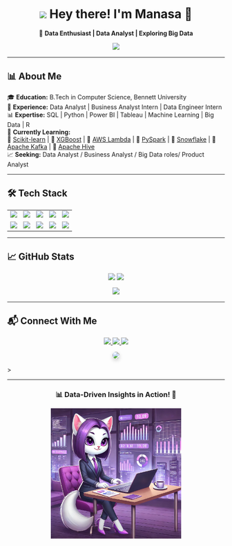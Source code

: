 <h1 align="center">
  <img src="https://media.giphy.com/media/v1.Y2lkPTc5MGI3NjExN2U2NDQxMzJhNzg0ZTljNzc4NTc1NTI3ZjQ5M2M2NWI5NTc1ZDE5NiZjdD1z/xT0xevpFeFd8cs5o7m/giphy.gif" width="100"/>
  Hey there! I'm Manasa 👋
</h1>

<p align="center">
  🚀 <strong>Data Enthusiast | Data Analyst | Exploring Big Data</strong>  
</p>

<p align="center">
  <img src="https://readme-typing-svg.demolab.com?font=Fira+Code&size=22&pause=1000&color=F76D57&width=600&lines=Turning+data+into+actionable+insights!;Exploring+Data+Analysis%2C+ML+%26+Big+Data!;SQL+%7C+Python+%7C+Power+BI+%7C+Tableau+%7C+Big+Data">
</p>

---

## 📊 About Me  

🎓 **Education:** B.Tech in Computer Science, Bennett University  
💼 **Experience:** Data Analyst | Business Analyst Intern | Data Engineer Intern  
📊 **Expertise:** SQL | Python | Power BI | Tableau | Machine Learning | Big Data | R  
📌 **Currently Learning:**  
🔹 [Scikit-learn](https://scikit-learn.org/) | 🔹 [XGBoost](https://xgboost.ai/) | 🔹 [AWS Lambda](https://aws.amazon.com/lambda/) | 🔹 [PySpark](https://spark.apache.org/docs/latest/api/python/) | 🔹 [Snowflake](https://www.snowflake.com/) | 🔹 [Apache Kafka](https://kafka.apache.org/) | 🔹 [Apache Hive](https://hive.apache.org/)  
📈 **Seeking:** Data Analyst / Business Analyst / Big Data roles/ Product Analyst  

---

## 🛠️ Tech Stack  

<p align="center">
  <table>
    <tr>
      <td align="center"><a href="https://www.python.org/"><img src="https://cdn.jsdelivr.net/gh/devicons/devicon/icons/python/python-original.svg" width="50"/></a></td>
      <td align="center"><a href="https://www.postgresql.org/"><img src="https://cdn.jsdelivr.net/gh/devicons/devicon/icons/postgresql/postgresql-original.svg" width="50"/></a></td>
      <td align="center"><a href="https://powerbi.microsoft.com/"><img src="https://upload.wikimedia.org/wikipedia/commons/c/cf/New_Power_BI_Logo.svg" width="50"/></a></td>
      <td align="center"><a href="https://www.tableau.com/"><img src="https://cdn.worldvectorlogo.com/logos/tableau-software.svg" width="50"/></a></td>
      <td align="center"><a href="https://scikit-learn.org/"><img src="https://upload.wikimedia.org/wikipedia/commons/0/05/Scikit_learn_logo_small.svg" width="50"/></a></td>
    </tr>
    <tr>
      <td align="center"><a href="https://xgboost.ai/"><img src="https://upload.wikimedia.org/wikipedia/commons/6/69/XGBoost_logo.png" width="50"/></a></td>
      <td align="center"><a href="https://spark.apache.org/docs/latest/api/python/"><img src="https://cdn.jsdelivr.net/gh/devicons/devicon/icons/apache/apache-original.svg" width="50"/></a></td>
      <td align="center"><a href="https://www.snowflake.com/"><img src="https://upload.wikimedia.org/wikipedia/en/thumb/1/1b/Snowflake_Inc.svg/1200px-Snowflake_Inc.svg.png" width="50"/></a></td>
      <td align="center"><a href="https://kafka.apache.org/"><img src="https://upload.wikimedia.org/wikipedia/commons/6/64/Apache_kafka.svg" width="50"/></a></td>
      <td align="center"><a href="https://www.mongodb.com/"><img src="https://cdn.jsdelivr.net/gh/devicons/devicon/icons/mongodb/mongodb-original.svg" width="50"/></a></td>
    </tr>
  </table>
</p>

---

## 📈 GitHub Stats  

<p align="center">
  <img src="https://github-readme-stats.vercel.app/api?username=manasaoruganti&theme=radical&show_icons=true&count_private=true" width="47%"/>
  <img src="https://github-readme-streak-stats.herokuapp.com/?user=manasaoruganti&theme=radical&hide_border=false" width="47%"/>
</p>

<p align="center">
  <img src="https://github-readme-stats.vercel.app/api/top-langs/?username=manasaoruganti&theme=radical&layout=compact" width="47%"/>
</p>

---

## 📬 Connect With Me  

<p align="center">
  <a href="https://www.linkedin.com/in/manasa-oruganti-37a311216/" target="_blank">
    <img src="https://img.shields.io/badge/LinkedIn-%230A66C2.svg?style=for-the-badge&logo=linkedin" 
         onmouseover="this.style.transform='scale(1.1)';" 
         onmouseout="this.style.transform='scale(1)';"/>
  </a>
  <a href="https://github.com/Manasaoruganti" target="_blank">
    <img src="https://img.shields.io/badge/GitHub-%23121011.svg?style=for-the-badge&logo=github"
         onmouseover="this.style.transform='scale(1.1)';"
         onmouseout="this.style.transform='scale(1)';"/>
  </a>
  <a href="mailto:srimanasa1707@gmail.com">
    <img src="https://img.shields.io/badge/Email-%23D14836.svg?style=for-the-badge&logo=gmail&logoColor=white"/>
  </a>
</p>

<p align="center">
  <img src="https://raw.githubusercontent.com/Manasaoruganti/Manasaoruganti/main/round-profile.png" 
       width="200" style="border-radius: 50%; box-shadow: 0px 4px 10px rgba(0,0,0,0.2);"/>
</p>
>

---

<h3 align="center">📊 Data-Driven Insights in Action! 🚀</h3>

<p align="center">
  <img src="https://raw.githubusercontent.com/Manasaoruganti/Manasaoruganti/main/github%20image.webp" width="60%"/>
</p>
